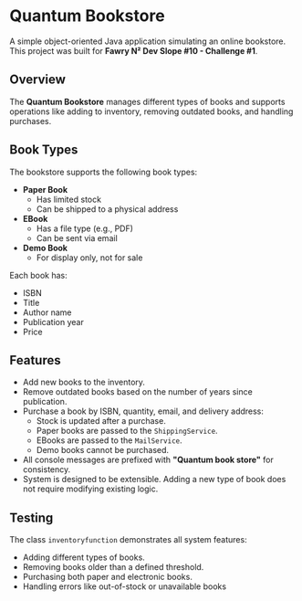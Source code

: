# Quantum Bookstore

A simple object-oriented Java application simulating an online bookstore. This project was built for **Fawry N² Dev Slope #10 - Challenge #1**.

##  Overview

The **Quantum Bookstore** manages different types of books and supports operations like adding to inventory, removing outdated books, and handling purchases.

##  Book Types

The bookstore supports the following book types:

- **Paper Book**
  - Has limited stock
  - Can be shipped to a physical address
- **EBook**
  - Has a file type (e.g., PDF)
  - Can be sent via email
- **Demo Book**
  - For display only, not for sale

Each book has:
- ISBN
- Title
- Author name
- Publication year
- Price

##  Features

- Add new books to the inventory.
- Remove outdated books based on the number of years since publication.
- Purchase a book by ISBN, quantity, email, and delivery address:
  - Stock is updated after a purchase.
  - Paper books are passed to the `ShippingService`.
  - EBooks are passed to the `MailService`.
  - Demo books cannot be purchased.
- All console messages are prefixed with **"Quantum book store"** for consistency.
- System is designed to be extensible. Adding a new type of book does not require modifying existing logic.

##  Testing

The class `inventoryfunction` demonstrates all system features:
- Adding different types of books.
- Removing books older than a defined threshold.
- Purchasing both paper and electronic books.
- Handling errors like out-of-stock or unavailable books
